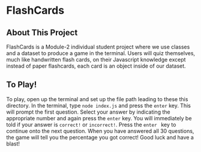 # FlashCards

## About This Project

FlashCards is a Module-2 individual student project where we use classes and a dataset to produce a game in the terminal. Users will quiz themselves, much like handwritten flash cards, on their Javascript knowledge except instead of paper flashcards, each card is an object inside of our dataset. 

## To Play!

To play, open up the terminal and set up the file path leading to these this directory. In the terminal, type `node index.js` and press the `enter` key. This will prompt the first question. Select your answer by indicating the appropriate number and again press the `enter` key. You will immediately be told if your answer is `correct!` or `incorrect!`. Press the `enter ` key to continue onto the next question. When you have answered all 30 questions, the game will tell you the percentage you got correct! Good luck and have a blast!
